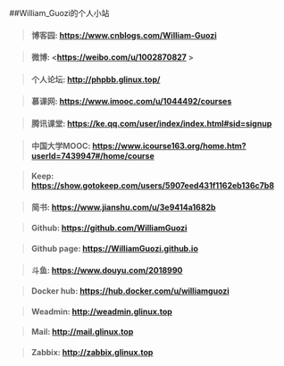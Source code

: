 ##William_Guozi的个人小站

>#### 博客园: <https://www.cnblogs.com/William-Guozi>
####
>#### 微博: <https://weibo.com/u/1002870827 >
####
>#### 个人论坛: <http://phpbb.glinux.top/>
####
>#### 慕课网: <https://www.imooc.com/u/1044492/courses>
####
>#### 腾讯课堂: <https://ke.qq.com/user/index/index.html#sid=signup>
####
>#### 中国大学MOOC: <https://www.icourse163.org/home.htm?userId=7439947#/home/course>
####
>#### Keep: <https://show.gotokeep.com/users/5907eed431f1162eb136c7b8>
####
>#### 简书: <https://www.jianshu.com/u/3e9414a1682b>
####
>#### Github: <https://github.com/WilliamGuozi>
####
>#### Github page: <https://WilliamGuozi.github.io>
####
>#### 斗鱼: <https://www.douyu.com/2018990>
####
>#### Docker hub: <https://hub.docker.com/u/williamguozi>
####
>#### Weadmin: <http://weadmin.glinux.top>
####
>#### Mail: <http://mail.glinux.top>
####
>#### Zabbix: <http://zabbix.glinux.top>